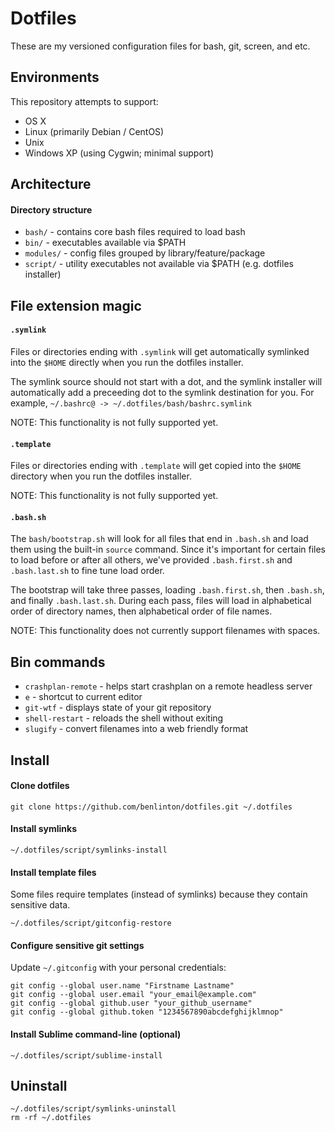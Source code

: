 # Dotfiles

These are my versioned configuration files for bash, git, screen, and etc.


## Environments

This repository attempts to support:

* OS X
* Linux (primarily Debian / CentOS)
* Unix
* Windows XP (using Cygwin; minimal support)


## Architecture

#### Directory structure

* `bash/` - contains core bash files required to load bash
* `bin/` - executables available via $PATH
* `modules/` - config files grouped by library/feature/package
* `script/` - utility executables not available via $PATH (e.g. dotfiles installer)


## File extension magic

#### `.symlink`

Files or directories ending with `.symlink` will get automatically symlinked
into the `$HOME` directly when you run the dotfiles installer.

The symlink source should not start with a dot, and the symlink installer will
automatically add a preceeding dot to the symlink destination for you. For
example, `~/.bashrc@ -> ~/.dotfiles/bash/bashrc.symlink`

NOTE: This functionality is not fully supported yet.

#### `.template`

Files or directories ending with `.template` will get copied into the `$HOME`
directory when you run the dotfiles installer.

NOTE: This functionality is not fully supported yet.

#### `.bash.sh`

The `bash/bootstrap.sh` will look for all files that end in `.bash.sh` and load
them using the built-in `source` command.  Since it's important for certain
files to load before or after all others, we've provided `.bash.first.sh` and
`.bash.last.sh` to fine tune load order.

The bootstrap will take three passes, loading `.bash.first.sh`, then `.bash.sh`,
and finally `.bash.last.sh`.  During each pass, files will load in alphabetical
order of directory names, then alphabetical order of file names.

NOTE: This functionality does not currently support filenames with spaces.


## Bin commands

* `crashplan-remote` - helps start crashplan on a remote headless server
* `e` - shortcut to current editor
* `git-wtf` - displays state of your git repository
* `shell-restart` - reloads the shell without exiting
* `slugify` - convert filenames into a web friendly format


## Install

#### Clone dotfiles

    git clone https://github.com/benlinton/dotfiles.git ~/.dotfiles

#### Install symlinks

    ~/.dotfiles/script/symlinks-install

#### Install template files

Some files require templates (instead of symlinks) because they contain
sensitive data.

    ~/.dotfiles/script/gitconfig-restore

#### Configure sensitive git settings

Update `~/.gitconfig` with your personal credentials:

    git config --global user.name "Firstname Lastname"
    git config --global user.email "your_email@example.com"
    git config --global github.user "your_github_username"
    git config --global github.token "1234567890abcdefghijklmnop"

#### Install Sublime command-line (optional)

    ~/.dotfiles/script/sublime-install


## Uninstall

    ~/.dotfiles/script/symlinks-uninstall
    rm -rf ~/.dotfiles
